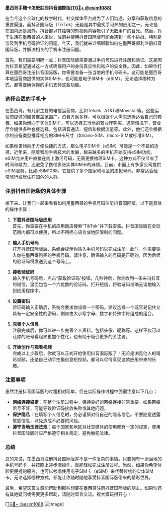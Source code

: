 **墨西哥手機卡怎麽註冊抖音國際版[[TG💪+ @esim1088](https://t.me/s/esim1088)]**

在当今这个全球化的数字时代，社交媒体平台成为了人们沟通、分享和获取信息的重要渠道。而抖音国际版（TikTok）无疑是其中最炙手可热的应用之一。无论是在国内还是海外，抖音都以其独特的短视频内容吸引了无数用户的目光。然而，对于生活在墨西哥的人来说，注册并使用抖音国际版可能会遇到一些小挑战，特别是涉及到手机号码验证的问题。今天，我们就来详细聊聊如何在墨西哥顺利注册抖音国际版，并解决相关的手机卡注册问题。

首先，我们需要明确一点：抖音国际版需要通过手机号码进行注册和验证。这是因为抖音希望通过这一方式确保用户的身份真实性和账户的安全性。因此，如果你打算在墨西哥注册抖音国际版，你需要准备一张当地的手机号码卡。这可能是墨西哥本地运营商提供的实体SIM卡，也可能是电子SIM卡（eSIM）。无论选择哪种方式，都需要确保你的手机支持这些功能。

### 选择合适的手机卡

在墨西哥，有几家主要的电信运营商，比如Telcel、AT&T和Movistar等。这些运营商提供的服务覆盖范围广，资费方案多样，可以根据个人需求选择适合自己的套餐。如果你倾向于实体SIM卡，可以选择去当地的营业厅购买。通常情况下，营业厅会提供多种套餐选择，包括语音通话、短信和数据流量等。此外，他们还会根据你的设备类型推荐相应的SIM卡尺寸（如nano-SIM、micro-SIM或标准SIM）。

如果你更倾向于方便快捷的方式，那么电子SIM卡（eSIM）可能是一个不错的选择。近年来，随着智能手机技术的发展，越来越多的手机开始支持eSIM功能。eSIM允许用户直接在线上激活号码，无需更换物理SIM卡。这种方式不仅节省了时间和精力，还避免了携带多张实体SIM卡的麻烦。目前，市面上有多家公司提供eSIM服务，比如eSIM1088，它提供了多个国家和地区的虚拟号码，非常适合经常旅行或居住在国外的人群。

### 注册抖音国际版的具体步骤

接下来，让我们一起来看看如何用墨西哥的手机号码注册抖音国际版。以下是具体的操作步骤：

1. **下载抖音国际版应用**  
   首先，你需要在手机的应用商店搜索“TikTok”并下载安装。抖音国际版在全球范围内都可以使用，所以不用担心语言或地区限制的问题。

2. **输入手机号码**  
   打开抖音国际版后，系统会提示你输入手机号码以完成注册。此时，你需要输入你在墨西哥购买的手机号码。请注意，确保输入的号码是正确的，因为后续的验证码将发送到这个号码上。

3. **接收验证码**  
   输入手机号码后，点击“获取验证码”按钮。几秒钟后，你会收到一条来自抖音的短信，里面包含一个六位数的验证码。打开短信，将验证码准确无误地输入到应用程序中。

4. **设置密码**  
   验证码输入正确后，系统会要求你设置一个密码。建议选择一个既容易记住又具有一定安全性的密码，例如由大小写字母、数字和特殊字符组成的组合。

5. **完善个人信息**  
   注册完成后，你可以进一步完善个人资料，包括头像、昵称等。这样不仅可以让你的账号看起来更加个性化，也有助于吸引更多的关注者。

6. **开始创作与观看视频**  
   完成以上步骤后，你就可以正式开始使用抖音国际版了！无论是浏览他人的精彩视频，还是自己动手拍摄创意短视频，都可以尽情享受这款应用带来的乐趣。

### 注意事项

虽然注册抖音国际版的过程相对简单，但在实际操作过程中仍需注意以下几点：

- **网络连接稳定**：在整个注册过程中，保持良好的网络连接非常重要。如果网络信号不好，可能导致验证码接收失败或其他问题。
- **保护隐私**：在填写个人信息时，务必谨慎对待自己的隐私信息。不要随意透露敏感信息，以免造成不必要的风险。
- **遵守当地法律法规**：每个国家和地区对社交媒体的使用都有一定的规定，使用抖音国际版时应严格遵守相关规定，避免触犯法律。

### 总结

总的来说，在墨西哥注册抖音国际版并不是一件复杂的事情。只要拥有一张当地的手机号码卡，并按照上述步骤操作，就能轻松完成注册过程。当然，如果你希望体验更便捷的服务，也可以考虑使用电子SIM卡（eSIM）来代替传统的实体SIM卡。无论选择哪种方式，都能让你随时随地享受抖音国际版带来的精彩世界。

最后，希望这篇文章能帮助到那些想要在墨西哥注册抖音国际版的朋友。如果你还有其他疑问或需要更多帮助，请随时留言交流。祝大家玩得开心！

[[TG💪+ @esim1088](https://t.me/s/esim1088) ![Image](https://i.postimg.cc/4NQfJmqS/Snipaste-2025-05-13-00-14-12.png)]